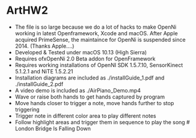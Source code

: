 # ArtHW2
- The file is so large because we do a lot of hacks to make OpenNi working in latest Openframework, Xcode and macOS. After Apple acquired PrimeSense, the maintaince for OpenNi is suspended since 2014. (Thanks Apple....) 
- Developed & Tested under macOS 10.13 (High Sierra)
- Requires ofxOpenNi 2.0 Beta addon for OpenFramework
- Requires working installations of OpenNI SDK 1.5.7.10, SensorKinect 5.1.2.1 and NiTE 1.5.2.21
- Installation diagrams are included as ./installGuide_1.pdf and ./installGuide_2.pdf
- A video demo is included as ./AirPiano_Demo.mp4
- Wave or raise both hands to get hands captured by program
- Move hands closer to trigger a note, move hands further to stop triggering
- Trigger note in different color area to play different notes
- Follow highlight areas and trigger them in sequence to play the song # London Bridge Is Falling Down
